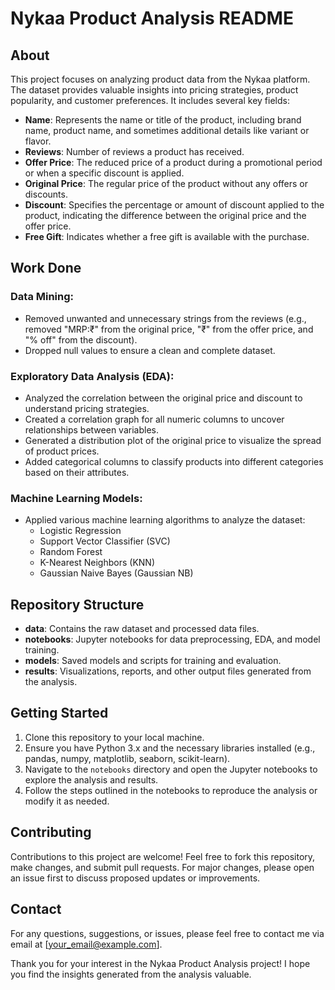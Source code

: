 # Nykaa Product Analysis README

## About

This project focuses on analyzing product data from the Nykaa platform. The dataset provides valuable insights into pricing strategies, product popularity, and customer preferences. It includes several key fields:

- **Name**: Represents the name or title of the product, including brand name, product name, and sometimes additional details like variant or flavor.
- **Reviews**: Number of reviews a product has received.
- **Offer Price**: The reduced price of a product during a promotional period or when a specific discount is applied.
- **Original Price**: The regular price of the product without any offers or discounts.
- **Discount**: Specifies the percentage or amount of discount applied to the product, indicating the difference between the original price and the offer price.
- **Free Gift**: Indicates whether a free gift is available with the purchase.

## Work Done

### Data Mining:
- Removed unwanted and unnecessary strings from the reviews (e.g., removed "MRP:₹" from the original price, "₹" from the offer price, and "% off" from the discount).
- Dropped null values to ensure a clean and complete dataset.

### Exploratory Data Analysis (EDA):
- Analyzed the correlation between the original price and discount to understand pricing strategies.
- Created a correlation graph for all numeric columns to uncover relationships between variables.
- Generated a distribution plot of the original price to visualize the spread of product prices.
- Added categorical columns to classify products into different categories based on their attributes.

### Machine Learning Models:
- Applied various machine learning algorithms to analyze the dataset:
  - Logistic Regression
  - Support Vector Classifier (SVC)
  - Random Forest
  - K-Nearest Neighbors (KNN)
  - Gaussian Naive Bayes (Gaussian NB)

## Repository Structure

- **data**: Contains the raw dataset and processed data files.
- **notebooks**: Jupyter notebooks for data preprocessing, EDA, and model training.
- **models**: Saved models and scripts for training and evaluation.
- **results**: Visualizations, reports, and other output files generated from the analysis.

## Getting Started

1. Clone this repository to your local machine.
2. Ensure you have Python 3.x and the necessary libraries installed (e.g., pandas, numpy, matplotlib, seaborn, scikit-learn).
3. Navigate to the `notebooks` directory and open the Jupyter notebooks to explore the analysis and results.
4. Follow the steps outlined in the notebooks to reproduce the analysis or modify it as needed.

## Contributing

Contributions to this project are welcome! Feel free to fork this repository, make changes, and submit pull requests. For major changes, please open an issue first to discuss proposed updates or improvements.

## Contact

For any questions, suggestions, or issues, please feel free to contact me via email at [your_email@example.com].

Thank you for your interest in the Nykaa Product Analysis project! I hope you find the insights generated from the analysis valuable.
